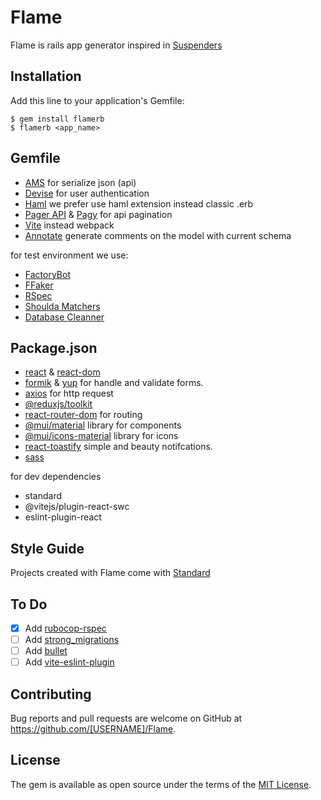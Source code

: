 # Flame

Flame is rails app generator inspired in [Suspenders](https://github.com/thoughtbot/suspenders)

## Installation

Add this line to your application's Gemfile:


    $ gem install flamerb
    $ flamerb <app_name>

## Gemfile

* [AMS](https://github.com/rails-api/active_model_serializers) for serialize json (api)
* [Devise](https://github.com/heartcombo/devise) for user authentication
* [Haml](https://github.com/haml/haml) we prefer use haml extension instead classic .erb
* [Pager API](https://github.com/IcaliaLabs/pager-api) & [Pagy](https://github.com/ddnexus/pagy) for api pagination
* [Vite](https://github.com/ElMassimo/vite_ruby) instead webpack
* [Annotate](https://github.com/ctran/annotate_models) generate comments on the model with current schema


for test environment we use:
* [FactoryBot](https://github.com/thoughtbot/factory_bot)
* [FFaker](https://github.com/ffaker/ffaker)
* [RSpec](https://github.com/rspec/rspec-rails)
* [Shoulda Matchers](https://github.com/thoughtbot/shoulda-matchers)
* [Database Cleanner](https://github.com/DatabaseCleaner/database_cleaner)

## Package.json
* [react](https://yarnpkg.com/package/react) & [react-dom](https://yarnpkg.com/package/react-dom)
* [formik](https://yarnpkg.com/package/formik) & [yup](https://yarnpkg.com/package/yup) for handle and validate forms.
* [axios](https://yarnpkg.com/package/axios) for http request
* [@reduxjs/toolkit](https://yarnpkg.com/package/@reduxjs/toolkit)
* [react-router-dom](https://yarnpkg.com/package/react-router-dom) for routing
* [@mui/material](https://yarnpkg.com/package/@mui/material) library for components
* [@mui/icons-material](https://yarnpkg.com/package/@mui/icons-material) library for icons
* [react-toastify](https://yarnpkg.com/package/react-toastify) simple and beauty notifcations.
* [sass](https://yarnpkg.com/package/sass)

for dev dependencies
* standard
* @vitejs/plugin-react-swc
* eslint-plugin-react


## Style Guide

Projects created with Flame come with  [Standard](https://github.com/standardrb/standard)

## To Do
 - [x] Add [rubocop-rspec](https://github.com/rubocop/rubocop-rspec)
 - [ ] Add [strong_migrations](https://github.com/ankane/strong_migrations)
 - [ ] Add [bullet](https://github.com/flyerhzm/bullet)
 - [ ] Add [vite-eslint-plugin](https://github.com/gxmari007/vite-plugin-eslint)

## Contributing

Bug reports and pull requests are welcome on GitHub at https://github.com/[USERNAME]/Flame.


## License

The gem is available as open source under the terms of the [MIT License](https://opensource.org/licenses/MIT).

